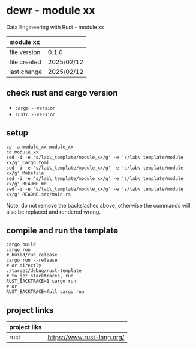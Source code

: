 # dewr - module xx

Data Engineering with Rust - module xx

  | module xx ||
  |:--|:--|
  | file version  | 0.1.0 |
  | file created  | 2025/02/12 |
  | last change   | 2025/02/12 |

## check rust and cargo version

  - ```cargo --version```
  - ```rustc --version```

## setup
   ```
   cp -a module_xx module_xx
   cd module_xx
   sed -i -e 's/lab\_template/module_xx/g' -e 's/lab\ template/module xx/g' Cargo.toml
   sed -i -e 's/lab\_template/module_xx/g' -e 's/lab\ template/module xx/g' Makefile
   sed -i -e 's/lab\_template/module_xx/g' -e 's/lab\ template/module xx/g' README.md
   sed -i -e 's/lab\_template/module_xx/g' -e 's/lab\ template/module xx/g' README.src/main.rs
   ```
   Note: do not remove the backslashes above, otherwise the commands will also be 
         replaced and rendered wrong.

## compile and run the template
  ```
  cargo build
  cargo run
  # build/run release
  cargo run --release
  # or directly
  ./target/debug/rust-template 
  # to get stacktraces, run
  RUST_BACKTRACE=1 cargo run
  # or
  RUST_BACKTRACE=full cargo run
  ```

## project links

  | project liks ||
  |:--|:--|
  | rust | https://www.rust-lang.org/ |
